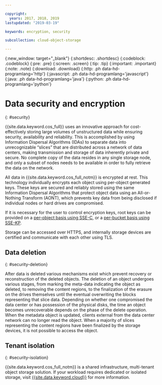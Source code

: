 ```yaml
---

copyright:
  years: 2017, 2018, 2019
lastupdated: "2019-03-19"

keywords: encryption, security

subcollection: cloud-object-storage

---
```

{:new_window: target="_blank"}
{:shortdesc: .shortdesc}
{:codeblock: .codeblock}
{:pre: .pre}
{:screen: .screen}
{:tip: .tip}
{:important: .important}
{:note: .note}
{:download: .download} 
{:http: .ph data-hd-programlang='http'} 
{:javascript: .ph data-hd-programlang='javascript'} 
{:java: .ph data-hd-programlang='java'} 
{:python: .ph data-hd-programlang='python'}

# Data security and encryption
{: #security}

{{site.data.keyword.cos_full}} uses an innovative approach for cost-effectively storing large volumes of unstructured data while ensuring security, availability and reliability. This is accomplished by using Information Dispersal Algorithms (IDAs) to separate data into unrecognizable “slices” that are distributed across a network of data centers, making transmission and storage of data inherently private and secure. No complete copy of the data resides in any single storage node, and only a subset of nodes needs to be available in order to fully retrieve the data on the network.

All data in {{site.data.keyword.cos_full_notm}} is encrypted at rest. This technology individually encrypts each object using per-object generated keys. These keys are secured and reliably stored using the same Information Dispersal Algorithms that protect object data using an All-or-Nothing Transform (AONT), which prevents key data from being disclosed if individual nodes or hard drives are compromised.

If it is necessary for the user to control encryption keys, root keys can be provided on a [per-object basis using SSE-C](/docs/services/cloud-object-storage?topic=cloud-object-storage-encryption#encryption-sse-c), or a [per-bucket basis using SSE-KP](/docs/services/cloud-object-storage?topic=cloud-object-storage-encryption#encryption-kp).

Storage can be accessed over HTTPS, and internally storage devices are certified and communicate with each other using TLS.


## Data deletion
{: #security-deletion}

After data is deleted various mechanisms exist which prevent recovery or reconstruction of the deleted objects. The deletion of an object undergoes various stages, from marking the meta-data indicating the object as deleted, to removing the content regions, to the finalization of the erasure on the drives themselves until the eventual overwriting the blocks representing that slice data. Depending on whether one compromised the data center or has possession of the physical disks, the time an object becomes unrecoverable depends on the phase of the delete operation. When the metadata object is updated, clients external from the data center network can no longer read the object. When a majority of slices representing the content regions have been finalized by the storage devices, it is not possible to access the object.

## Tenant isolation
{: #security-isolation}

{{site.data.keyword.cos_full_notm}} is a shared infrastructure, multi-tenant object storage solution. If your workload requires dedicated or isolated storage, visit [{{site.data.keyword.cloud}}](https://www.ibm.com/cloud/object-storage) for more information.
